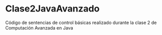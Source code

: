 # Clase2JavaAvanzado
Código de sentencias de control básicas realizado durante la clase 2 de Computación Avanzada en Java
